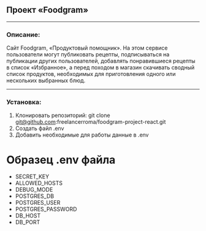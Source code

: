 ## Проект «Foodgram»
***
### Описание:
Cайт Foodgram, «Продуктовый помощник». На этом сервисе пользователи могут публиковать рецепты, подписываться на публикации других пользователей, добавлять понравившиеся рецепты в список «Избранное», а перед походом в магазин скачивать сводный список продуктов, необходимых для приготовления одного или нескольких выбранных блюд.
***
### Установка:

1. Клонировать репозиторий: git clone git@github.com:freelancerroma/foodgram-project-react.git
2. Создать файл .env
3. Добавить необходимые для работы данные в .env

# Образец .env файла
* SECRET_KEY
* ALLOWED_HOSTS
* DEBUG_MODE
* POSTGRES_DB
* POSTGRES_USER
* POSTGRES_PASSWORD
* DB_HOST
* DB_PORT